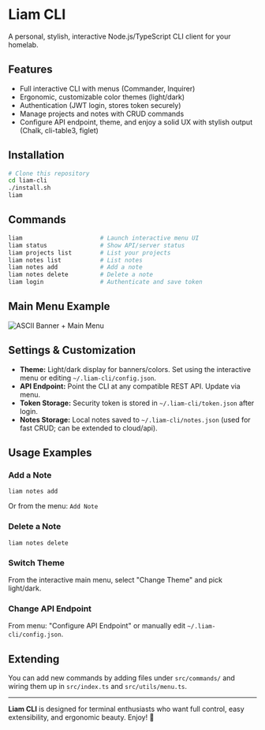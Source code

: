 # Liam CLI

A personal, stylish, interactive Node.js/TypeScript CLI client for your homelab.

## Features
- Full interactive CLI with menus (Commander, Inquirer)
- Ergonomic, customizable color themes (light/dark)
- Authentication (JWT login, stores token securely)
- Manage projects and notes with CRUD commands
- Configure API endpoint, theme, and enjoy a solid UX with stylish output (Chalk, cli-table3, figlet)

## Installation

```bash
# Clone this repository
cd liam-cli
./install.sh
liam
```

## Commands

```bash
liam                      # Launch interactive menu UI
liam status               # Show API/server status
liam projects list        # List your projects
liam notes list           # List notes
liam notes add            # Add a note
liam notes delete         # Delete a note
liam login                # Authenticate and save token
```

## Main Menu Example

![ASCII Banner + Main Menu](https://same-assets.com/liam-cli-banner-example.png)

## Settings & Customization

- **Theme:** Light/dark display for banners/colors. Set using the interactive menu or editing `~/.liam-cli/config.json`.
- **API Endpoint:** Point the CLI at any compatible REST API. Update via menu.
- **Token Storage:** Security token is stored in `~/.liam-cli/token.json` after login.
- **Notes Storage:** Local notes saved to `~/.liam-cli/notes.json` (used for fast CRUD; can be extended to cloud/api).

## Usage Examples

### Add a Note
```
liam notes add
```
Or from the menu: `Add Note`

### Delete a Note
```
liam notes delete
```

### Switch Theme
From the interactive main menu, select "Change Theme" and pick light/dark.

### Change API Endpoint
From menu: "Configure API Endpoint" or manually edit `~/.liam-cli/config.json`.

## Extending
You can add new commands by adding files under `src/commands/` and wiring them up in `src/index.ts` and `src/utils/menu.ts`.

---

**Liam CLI** is designed for terminal enthusiasts who want full control, easy extensibility, and ergonomic beauty. Enjoy! 🎉
